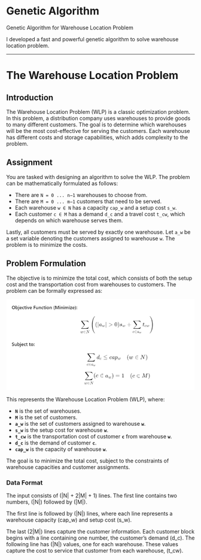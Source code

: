 # Genetic Algorithm
Genetic Algorithm for Warehouse Location Problem

I developed a fast and powerful genetic algorithm to solve warehouse location problem.

---
# The Warehouse Location Problem

## Introduction

The Warehouse Location Problem (WLP) is a classic optimization problem. In this problem, a distribution company uses warehouses to provide goods to many different customers. The goal is to determine which warehouses will be the most cost-effective for serving the customers. Each warehouse has different costs and storage capabilities, which adds complexity to the problem.

## Assignment

You are tasked with designing an algorithm to solve the WLP. The problem can be mathematically formulated as follows:

- There are `N = 0 ... n−1` warehouses to choose from.
- There are `M = 0 ... m−1` customers that need to be served.
- Each warehouse `w ∈ N` has a capacity `cap_w` and a setup cost `s_w`.
- Each customer `c ∈ M` has a demand `d_c` and a travel cost `t_cw`, which depends on which warehouse serves them.

Lastly, all customers must be served by exactly one warehouse. Let `a_w` be a set variable denoting the customers assigned to warehouse `w`. The problem is to minimize the costs.

## Problem Formulation

The objective is to minimize the total cost, which consists of both the setup cost and the transportation cost from warehouses to customers. The problem can be formally expressed as:

![Warehouse Location](readme-images/warehouse-location.jpg.png)

This represents the Warehouse Location Problem (WLP), where:

- **`N`** is the set of warehouses.
- **`M`** is the set of customers.
- **`a_w`** is the set of customers assigned to warehouse **`w`**.
- **`s_w`** is the setup cost for warehouse **`w`**.
- **`t_cw`** is the transportation cost of customer **`c`** from warehouse **`w`**.
- **`d_c`** is the demand of customer **`c`**.
- **`cap_w`** is the capacity of warehouse **`w`**.

The goal is to minimize the total cost, subject to the constraints of warehouse capacities and customer assignments.

### Data Format

The input consists of \(|N| + 2|M| + 1\) lines. The first line contains two numbers, \(|N|\) followed by \(|M|\). 

The first line is followed by \(|N|\) lines, where each line represents a warehouse capacity \(cap_w\) and setup cost \(s_w\).

The last \(2|M|\) lines capture the customer information. Each customer block begins with a line containing one number, the customer’s demand \(d_c\). The following line has \(|N|\) values, one for each warehouse. These values capture the cost to service that customer from each warehouse, \(t_cw\).

